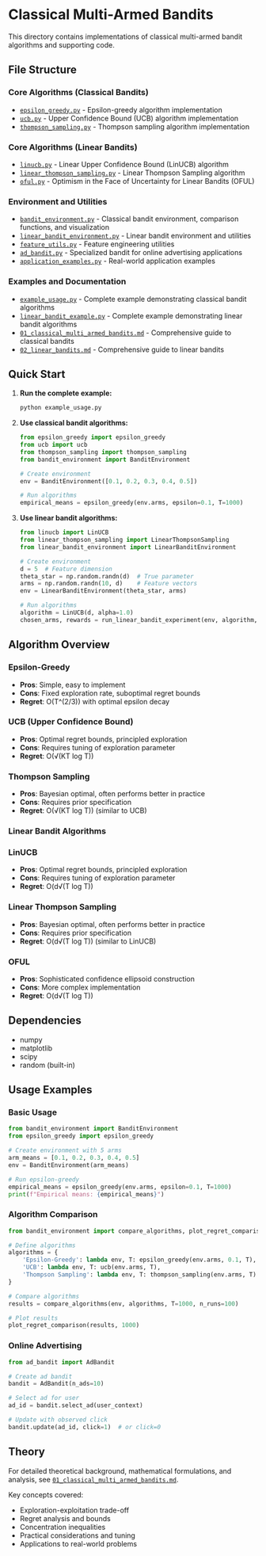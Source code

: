 # Classical Multi-Armed Bandits

This directory contains implementations of classical multi-armed bandit algorithms and supporting code.

## File Structure

### Core Algorithms (Classical Bandits)
- [`epsilon_greedy.py`](epsilon_greedy.py) - Epsilon-greedy algorithm implementation
- [`ucb.py`](ucb.py) - Upper Confidence Bound (UCB) algorithm implementation  
- [`thompson_sampling.py`](thompson_sampling.py) - Thompson sampling algorithm implementation

### Core Algorithms (Linear Bandits)
- [`linucb.py`](linucb.py) - Linear Upper Confidence Bound (LinUCB) algorithm
- [`linear_thompson_sampling.py`](linear_thompson_sampling.py) - Linear Thompson Sampling algorithm
- [`oful.py`](oful.py) - Optimism in the Face of Uncertainty for Linear Bandits (OFUL)

### Environment and Utilities
- [`bandit_environment.py`](bandit_environment.py) - Classical bandit environment, comparison functions, and visualization
- [`linear_bandit_environment.py`](linear_bandit_environment.py) - Linear bandit environment and utilities
- [`feature_utils.py`](feature_utils.py) - Feature engineering utilities
- [`ad_bandit.py`](ad_bandit.py) - Specialized bandit for online advertising applications
- [`application_examples.py`](application_examples.py) - Real-world application examples

### Examples and Documentation
- [`example_usage.py`](example_usage.py) - Complete example demonstrating classical bandit algorithms
- [`linear_bandit_example.py`](linear_bandit_example.py) - Complete example demonstrating linear bandit algorithms
- [`01_classical_multi_armed_bandits.md`](01_classical_multi_armed_bandits.md) - Comprehensive guide to classical bandits
- [`02_linear_bandits.md`](02_linear_bandits.md) - Comprehensive guide to linear bandits

## Quick Start

1. **Run the complete example:**
   ```bash
   python example_usage.py
   ```

2. **Use classical bandit algorithms:**
   ```python
   from epsilon_greedy import epsilon_greedy
   from ucb import ucb
   from thompson_sampling import thompson_sampling
   from bandit_environment import BanditEnvironment
   
   # Create environment
   env = BanditEnvironment([0.1, 0.2, 0.3, 0.4, 0.5])
   
   # Run algorithms
   empirical_means = epsilon_greedy(env.arms, epsilon=0.1, T=1000)
   ```

3. **Use linear bandit algorithms:**
   ```python
   from linucb import LinUCB
   from linear_thompson_sampling import LinearThompsonSampling
   from linear_bandit_environment import LinearBanditEnvironment
   
   # Create environment
   d = 5  # Feature dimension
   theta_star = np.random.randn(d)  # True parameter
   arms = np.random.randn(10, d)    # Feature vectors
   env = LinearBanditEnvironment(theta_star, arms)
   
   # Run algorithms
   algorithm = LinUCB(d, alpha=1.0)
   chosen_arms, rewards = run_linear_bandit_experiment(env, algorithm, T=1000)
   ```

## Algorithm Overview

### Epsilon-Greedy
- **Pros**: Simple, easy to implement
- **Cons**: Fixed exploration rate, suboptimal regret bounds
- **Regret**: O(T^(2/3)) with optimal epsilon decay

### UCB (Upper Confidence Bound)
- **Pros**: Optimal regret bounds, principled exploration
- **Cons**: Requires tuning of exploration parameter
- **Regret**: O(√(KT log T))

### Thompson Sampling
- **Pros**: Bayesian optimal, often performs better in practice
- **Cons**: Requires prior specification
- **Regret**: O(√(KT log T)) (similar to UCB)

### Linear Bandit Algorithms

### LinUCB
- **Pros**: Optimal regret bounds, principled exploration
- **Cons**: Requires tuning of exploration parameter
- **Regret**: O(d√(T log T))

### Linear Thompson Sampling
- **Pros**: Bayesian optimal, often performs better in practice
- **Cons**: Requires prior specification
- **Regret**: O(d√(T log T)) (similar to LinUCB)

### OFUL
- **Pros**: Sophisticated confidence ellipsoid construction
- **Cons**: More complex implementation
- **Regret**: O(d√(T log T))

## Dependencies

- numpy
- matplotlib
- scipy
- random (built-in)

## Usage Examples

### Basic Usage
```python
from bandit_environment import BanditEnvironment
from epsilon_greedy import epsilon_greedy

# Create environment with 5 arms
arm_means = [0.1, 0.2, 0.3, 0.4, 0.5]
env = BanditEnvironment(arm_means)

# Run epsilon-greedy
empirical_means = epsilon_greedy(env.arms, epsilon=0.1, T=1000)
print(f"Empirical means: {empirical_means}")
```

### Algorithm Comparison
```python
from bandit_environment import compare_algorithms, plot_regret_comparison

# Define algorithms
algorithms = {
    'Epsilon-Greedy': lambda env, T: epsilon_greedy(env.arms, 0.1, T),
    'UCB': lambda env, T: ucb(env.arms, T),
    'Thompson Sampling': lambda env, T: thompson_sampling(env.arms, T)
}

# Compare algorithms
results = compare_algorithms(env, algorithms, T=1000, n_runs=100)

# Plot results
plot_regret_comparison(results, 1000)
```

### Online Advertising
```python
from ad_bandit import AdBandit

# Create ad bandit
bandit = AdBandit(n_ads=10)

# Select ad for user
ad_id = bandit.select_ad(user_context)

# Update with observed click
bandit.update(ad_id, click=1)  # or click=0
```

## Theory

For detailed theoretical background, mathematical formulations, and analysis, see [`01_classical_multi_armed_bandits.md`](01_classical_multi_armed_bandits.md).

Key concepts covered:
- Exploration-exploitation trade-off
- Regret analysis and bounds
- Concentration inequalities
- Practical considerations and tuning
- Applications to real-world problems 